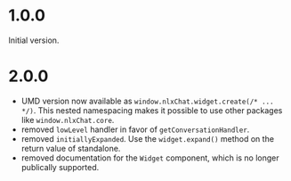 # 1.0.0

Initial version.

# 2.0.0

* UMD version now available as `window.nlxChat.widget.create(/* ... */)`. This nested namespacing makes it possible to use other packages like `window.nlxChat.core`.
* removed `lowLevel` handler in favor of `getConversationHandler`.
* removed `initiallyExpanded`. Use the `widget.expand()` method on the return value of standalone.
* removed documentation for the `Widget` component, which is no longer publically supported.
